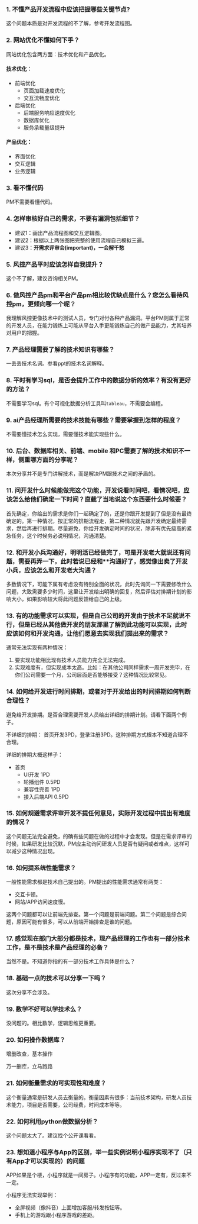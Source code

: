 ### 1. 不懂产品开发流程中应该把握哪些关键节点?
这个问题本质是对开发流程的不了解，参考开发流程图。

### 2. 网站优化不懂如何下手？
网站优化包含两方面：技术优化和产品优化。

#### 技术优化：

* 前端优化
  * 页面加载速度优化
  * 交互流畅度优化
* 后端优化
  * 后端服务响应速度优化
  * 数据库优化
  * 服务承载量级提升

#### 产品优化：
* 界面优化
* 交互逻辑
* 业务逻辑

### 3. 看不懂代码
PM不需要看懂代码。


### 4. 怎样审核好自己的需求，不要有漏洞包括细节？
* 建议1：画出产品流程图和交互逻辑图。
* 建议2：根据以上两张图把完整的使用流程自己模拟三遍。
* 建议3：**开需求评审会(important)，一会解千愁**

### 5. 风控产品平时应该怎样自我提升？
这个不了解，建议咨询相关PM。

### 6. 做风控产品pm和平台产品pm相比较优缺点是什么？您怎么看待风控pm，更倾向哪一个呢？
我理解风控更像技术中的测试人员，专门对付各种产品漏洞。平台PM则属于正常的开发人员，在能力锻炼上可能从平台入手更能锻炼自己的做产品能力，尤其培养对用户的把握。

### 7. 产品经理需要了解的技术知识有哪些？
一丢丢技术名词。参看ppt的技术名词解释。

### 8. 平时有学习sql，是否会提升工作中的数据分析的效率？有没有更好的方法？
不需要学习sql。有个可视化数据分析工具叫`tableau`，不需要会编程。

### 9. ai产品经理所需要的技术技能有哪些？需要掌握到怎样的程度？
不需要懂技术怎么实现，需要懂技术能实现些什么。

### 10. 后台、数据库相关、前端、mobile 和PC需要了解的技术知识不一样，侧重哪方面的分享呢？
本次分享并不是专门讲解技术，而是解决PM跟技术之间的矛盾的。

### 11. 问开发什么时候能做完这个功能，开发说看时间吧，看情况吧，应该怎么给他们确定一下时间？直截了当地说这个东西要什么时候要？
首先确定，你给出的需求是你们一起确定了的，还是你跟开发提到了但是没有最终确定的。第一种情况，按正常的排期流程走，第二种情况就先跟开发确定最终需求，然后再进行排期。尽量避免，你给开发确定时间的状况，除非有优先级高的紧急任务，这个时候务必说明情况，沟通清楚。

### 12. 和开发小兵沟通好，明明活已经做完了，可是开发老大就说还有问题，需要再弄一下，此时若说已经和**沟通好了，感觉像出卖了开发小兵，应该怎么和开发老大沟通？
多数情况下，可能下属有考虑没有特别全面的状况，此时先询问一下需要修改什么问题，大致需要多少时间，这里让开发给出明确的回复，然后评估对排期计划的影响大小，如果影响较大将此问题反馈给自己的上级。

### 13. 有的功能需求可以实现，但是自己公司的开发由于技术不足就说不行，但是已经从其他做开发的朋友那里了解到此功能可以实现，此时应该如何和开发沟通，让他们愿意去实现我们提出来的需求？
通常无法实现有两种情况：

1. 要实现功能相比现有技术人员能力完全无法完成。
2. 实现难度有，但实现成本太高。比如：在其他公司同样需求一周开发完毕，在你们公司需要一个月，公司层面是否能够接受？这种情况比较常见。

### 14. 如何给开发进行时间排期，或者对于开发给出的时间排期如何判断合理性？
避免给开发排期。是否合理需要开发人员给出详细的排期计划。请看下面两个例子。

不详细的排期： 首页开发3PD，登录注册3PD。这种排期方式根本不知道合理不合理。

详细的排期大概这样子：

* 首页
  * UI开发 1PD
  * 轮播组件 0.5PD
  * 兼容性完善 1PD
  * 接入后端API 0.5PD

### 15. 如何规避需求评审开发不提任何意见，实际开发过程中提出有难度的情况？
这个问题无法完全避免，的确有些问题在做的过程中才会发现。但是在需求评审的时候，如果研发比较沉默，PM应主动询问研发人员是否有疑问或者难点，这样可以减少这种情况出现。

### 16. 如何提系统性能需求？
一般性能需求都是技术自己提出的。PM提出的性能需求通常有两类：
* 交互卡顿。
* 网站/APP访问速度慢。

这两个问题都可以让前端先排查。第一个问题是前端问题。第二个问题是综合问题，原因可能有很多，可以从前端开始排查是谁的问题。

### 17. 感觉现在部门大部分都是技术，现产品经理的工作也有一部分技术工作，是不是技术是产品经理的必备？
当然不是。不知道你指的有一部分技术工作具体是什么？

### 18. 基础一点的技术可以分享一下吗？
这次分享不会涉及。

### 19. 数学不好可以学技术么？
没问题的。相比数学，逻辑思维更重要。

### 20. 如何操作数据库？

增删改查，基本操作

万一删库，立马跑路

### 21. 如何衡量需求的可实现性和难度？
这个衡量通常是研发人员去衡量的。衡量因素有很多：当前技术架构，研发人员技术能力，项目是否需要，公司经费，时间成本等等。

### 22. 如何利用python做数据分析？
这个问题太大了。建议找个公开课看看。

### 23. 想知道小程序与App的区别，举一些实例说明小程序实现不了（只有App才可以实现的）的问题
APP如果是个楼，小程序就是一间房子。小程序有的功能，APP一定有，反过来不一定。

小程序无法实现举例：
* 全屏视频（像抖音）上面增加客服/转发按钮等。
* 手机上的游戏跟小程序游戏的差距。